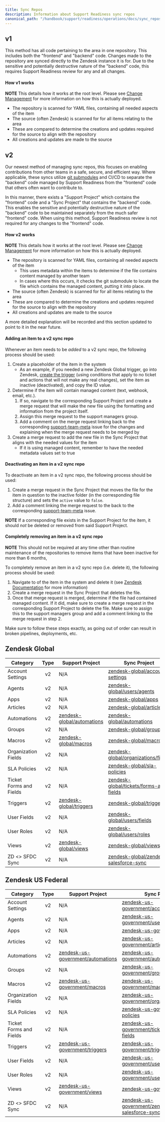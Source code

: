 ```yaml
---
title: Sync Repos
description: Information about Support Readiness sync repos
canonical_path: "/handbook/support/readiness/operations/docs/sync_repos"
---
```


## v1

This method has all code pertaining to the area in one repository. This includes
both the "frontend" and "backend" code. Changes made to the repository are
synced directly to the Zendesk instance it is for. Due to the sensitive and
potentially destructive nature of the "backend" code, this requires Support
Readiness review for any and all changes.

#### How v1 works

**NOTE** This details how it works at the root level. Please see
[Change Management](../) for more information on how this is actually deployed.

- The repository is scanned for YAML files, containing all needed aspects of the
  item
- The source (often Zendesk) is scanned for for all items relating to the area
- These are compared to determine the creations and updates required for the
  source to align with the repository
- All creations and updates are made to the source

## v2

Our newest method of managing sync repos, this focuses on enabling contributions
from other teams in a safe, secure, and efficient way. Where applicable, these
syncs utilize
[git submodules](https://git-scm.com/book/en/v2/Git-Tools-Submodules) and CI/CD
to separate the "backend" code managed by Support Readiness from the "frontend"
code that others often want to contribute to.

In this manner, there exists a "Support Project" which contains the "frontend"
code and a "Sync Project" that contains the "backend" code. This enables the
sensitive and potentially destructive nature of the "backend" code to be
maintained separately from the much safer "frontend" code. When using this
method, Support Readiness review is not required for any changes to the
"frontend" code.

#### How v2 works

**NOTE** This details how it works at the root level. Please see
[Change Management](../) for more information on how this is actually deployed.

- The repository is scanned for YAML files, containing all needed aspects of the
  item
  - This uses metadata within the items to determine if the file contains
    content managed by another team
  - In cases where this occurs, it checks the git submodule to locate the file
    which contains the managed content, putting it into place.
- The source (often Zendesk) is scanned for for all items relating to the area
- These are compared to determine the creations and updates required for the
  source to align with the repository
- All creations and updates are made to the source

A more detailed explanation will be recorded and this section updated to point
to it in the near future.

#### Adding an item to a v2 sync repo

Whenever an item needs to be *added* to a v2 sync repo, the following process
should be used:

1. Create a placeholder of the item in the system
   - As an example, if you needed a new Zendesk Global trigger, go into Zendesk,
     [create the trigger](../../zendesk/triggers/#creating-a-trigger-via-zendesk)
     (using conditions that apply to no ticket and actions that will not make
     any real changes), set the item as inactive (deactivated), and copy the ID
     value.
1. Determine if the item will contain managed content (text, webhook, email,
   etc.).
   1. If so, navigate to the corresponding Support Project and create a merge
      request that will make the new file using the formatting and information
      from the project itself.
   1. Assign this merge request to the support managers group.
   1. Add a comment on the merge request linking back to the corresponding
      [support-team-meta](https://gitlab.com/gitlab-com/support/support-team-meta)
      issue for the changes and explaining when the merge request needs to be
      merged by
1. Create a merge request to add the new file in the Sync Project that aligns
   with the needed values for the item
   - If it is using managed content, remember to have the needed metadata values
     set to true

#### Deactivating an item in a v2 sync repo

To deactivate an item in a v2 sync repo, the following process should be used:

1. Create a merge request in the Sync Project that moves the file for the item
   in question to the inactive folder (in the corresponding file structure) and
   sets the `active` value to `false`.
1. Add a comment linking the merge request to the back to the corresponding
   [support-team-meta](https://gitlab.com/gitlab-com/support/support-team-meta)
   issue.

**NOTE** If a corresponding file exists in the Support Project for the item, it
should *not* be deleted or removed from said Support Project.

#### Completely removing an item in a v2 sync repo

**NOTE** This should not be required at any time other than routine maintenance
of the repositories to remove items that have been inactive for more than 6
months,

To completely remove an item in a v2 sync repo (i.e. delete it), the following
process should be used:

1. Navigate to of the item in the system and delete it (see
   [Zendesk Documentation](../../zendesk/) for more information)
1. Create a merge request in the Sync Project that deletes the file.
1. Once that merge request is merged, determine if the file had contained
   managed content. If it did, make sure to create a merge request in the
   corresponding Support Project to delete the file. Make sure to assign this to
   the support managers group and add a comment linking to the merge request in
   step 2.

Make sure to follow these steps exactly, as going out of order can result in
broken pipelines, deployments, etc.

## Zendesk Global

| Category                | Type | Support Project | Sync Project |
|-------------------------|:----:|-----------------|--------------|
| Account Settings        | v2   | N/A | [zendesk-global/account-settings](https://gitlab.com/gitlab-support-readiness/zendesk-global/account-settings) |
| Agents                  | v2   | N/A | [zendesk-global/users/agents](https://gitlab.com/gitlab-support-readiness/zendesk-global/users/agents) |
| Apps                    | v2   | N/A | [zendesk-global/apps](https://gitlab.com/gitlab-support-readiness/zendesk-global/apps) |
| Articles                | v2   | N/A | [zendesk-global/articles](https://gitlab.com/gitlab-support-readiness/zendesk-global/articles) |
| Automations             | v2   | [zendesk-global/automations](https://gitlab.com/gitlab-com/support/zendesk-global/automations) | [zendesk-global/automations](https://gitlab.com/gitlab-support-readiness/zendesk-global/automations) |
| Groups                  | v2   | N/A | [zendesk-global/groups](https://gitlab.com/gitlab-support-readiness/zendesk-global/groups) |
| Macros                  | v2   | [zendesk-global/macros](https://gitlab.com/gitlab-com/support/zendesk-global/macros) | [zendesk-global/macros](https://gitlab.com/gitlab-support-readiness/zendesk-global/macros) |
| Organization Fields     | v2   | N/A | [zendesk-global/organizations/fields](https://gitlab.com/gitlab-support-readiness/zendesk-global/organizations/fields) |
| SLA Policies            | v2   | N/A | [zendesk-global/sla-policies](https://gitlab.com/gitlab-support-readiness/zendesk-global/sla-policies) |
| Ticket Forms and Fields | v2   | N/A | [zendesk-global/tickets/forms-and-fields](https://gitlab.com/gitlab-support-readiness/zendesk-global/tickets/forms-and-fields) |
| Triggers                | v2   | [zendesk-global/triggers](https://gitlab.com/gitlab-com/support/zendesk-global/triggers) | [zendesk-global/triggers](https://gitlab.com/gitlab-support-readiness/zendesk-global/triggers) |
| User Fields             | v2   | N/A | [zendesk-global/users/fields](https://gitlab.com/gitlab-support-readiness/zendesk-global/users/fields) |
| User Roles              | v2   | N/A | [zendesk-global/users/roles](https://gitlab.com/gitlab-support-readiness/zendesk-global/users/roles) |
| Views                   | v2   | [zendesk-global/views](https://gitlab.com/gitlab-com/support/zendesk-global/views) | [zendesk-global/views](https://gitlab.com/gitlab-support-readiness/zendesk-global/views) |
| ZD <> SFDC Sync         | v2   | N/A | [zendesk-global/zendesk-salesforce-sync](https://gitlab.com/gitlab-support-readiness/zendesk-global/zendesk-salesforce-sync) |

## Zendesk US Federal

| Category                | Type | Support Project | Sync Project |
|-------------------------|:----:|-----------------|--------------|
| Account Settings        | v2   | N/A | [zendesk-us-government/account-settings](https://gitlab.com/gitlab-support-readiness/zendesk-us-government/account-settings) |
| Agents                  | v2   | N/A | [zendesk-us-government/users/agents](https://gitlab.com/gitlab-support-readiness/zendesk-us-government/users/agents) |
| Apps                    | v2   | N/A | [zendesk-us-government/apps](https://gitlab.com/gitlab-support-readiness/zendesk-us-government/apps) |
| Articles                | v2   | N/A | [zendesk-us-government/articles](https://gitlab.com/gitlab-support-readiness/zendesk-us-government/articles) |
| Automations             | v2   | [zendesk-us-government/automations](https://gitlab.com/gitlab-com/support/zendesk-us-government/automations) | [zendesk-us-government/automations](https://gitlab.com/gitlab-support-readiness/zendesk-us-government/automations) |
| Groups                  | v2   | N/A | [zendesk-us-government/groups](https://gitlab.com/gitlab-support-readiness/zendesk-us-government/groups) |
| Macros                  | v2   | [zendesk-us-government/macros](https://gitlab.com/gitlab-com/support/zendesk-us-government/macros) | [zendesk-us-government/macros](https://gitlab.com/gitlab-support-readiness/zendesk-us-government/macros) |
| Organization Fields     | v2   | N/A | [zendesk-us-government/organizations/fields](https://gitlab.com/gitlab-support-readiness/zendesk-us-government/organizations/fields) |
| SLA Policies            | v2   | N/A | [zendesk-us-government/sla-policies](https://gitlab.com/gitlab-support-readiness/zendesk-us-government/sla-policies) |
| Ticket Forms and Fields | v2   | N/A | [zendesk-us-government/tickets/forms-and-fields](https://gitlab.com/gitlab-support-readiness/zendesk-us-government/tickets/forms-and-fields) |
| Triggers                | v2   | [zendesk-us-government/triggers](https://gitlab.com/gitlab-com/support/zendesk-us-government/triggers) | [zendesk-us-government/triggers](https://gitlab.com/gitlab-support-readiness/zendesk-us-government/triggers) |
| User Fields             | v2   | N/A | [zendesk-us-government/users/fields](https://gitlab.com/gitlab-support-readiness/zendesk-us-government/users/fields) |
| User Roles              | v2   | N/A | [zendesk-us-government/users/roles](https://gitlab.com/gitlab-support-readiness/zendesk-us-government/users/roles) |
| Views                   | v2   | [zendesk-us-government/views](https://gitlab.com/gitlab-com/support/zendesk-us-government/views) | [zendesk-us-government/views](https://gitlab.com/gitlab-support-readiness/zendesk-us-government/views) |
| ZD <> SFDC Sync         | v2   | N/A | [zendesk-us-government/zendesk-salesforce-sync](https://gitlab.com/gitlab-support-readiness/zendesk-us-government/zendesk-salesforce-sync) |
